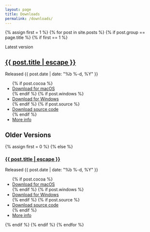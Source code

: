 ```yaml
---
layout: page
title: Downloads
permalink: /downloads/
---
```


{% assign first = 1 %}
{% for post in site.posts %}
{% if post.group == page.title %}
{% if first == 1 %}
<section class="latest release">
  <p>Latest version</p>
  <h2>
    <a class="post-link" href="{{ post.url | relative_url }}">{{ post.title | escape }}</a>
  </h2>
  <p>Released {{ post.date | date: "%b %-d, %Y" }}</p>
  <ul>
    {% if post.cocoa %}
    <li class="mac"><a href="{{post.cocoa}}">Download for macOS</a></li>
    {%  endif %}
    {% if post.windows %}
    <li class="windows"><a href="{{post.windows}}">Download for Windows</a></li>
    {%  endif %}
    {% if post.source %}
    <li class="source"><a href="{{post.source}}">Download source code</a></li>
    {%  endif %}
    <li class="info"><a href="{{post.url}}">More info</a></li>
  </ul>
</section>
<h2> Older Versions </h2>
{% assign first = 0 %}
{% else %}
<section class="release">
<h3 class="collapse">
<a class="post-link" href="{{ post.url | relative_url }}" onclick="return collapse(this)">{{ post.title | escape }}</a>
</h3>
<div class="collapsable">
    <p>Released {{ post.date | date: "%b %-d, %Y" }}</p>
    <ul>
        {% if post.cocoa %}
        <li class="mac"><a href="{{post.cocoa}}">Download for macOS</a></li>
        {%  endif %}
        {% if post.windows %}
        <li class="windows"><a href="{{post.windows}}">Download for Windows</a></li>
        {%  endif %}
        {% if post.source %}
        <li class="source"><a href="{{post.source}}">Download source code</a></li>
        {%  endif %}
        <li class="info"><a href="{{post.url}}">More info</a></li>
    </ul>
</div>
</section>
{% endif %}
{% endif %}
{% endfor %}
<script src="/assets/jquery-3.1.1.min.js"></script>
<script>
document.body.onload = function () {
    $(".collapsable").height(0);
    $(".collapse").prepend('<div class="arrow" />');
}
function collapse(element)
{
    collapsable = $(element.parentElement.nextElementSibling);
    arrow = $(element.parentElement).children(".arrow")
    if (collapsable.height()) {
        collapsable.animate({
            height: "0"
          }, 400);
        $({deg: 0}).animate({deg: -90}, {
            duration: 400,
            step: function(now) {
                arrow.css({
                    transform: 'rotate(' + now + 'deg)'
                });
            }
        });
        return false;
    }
    else {
        target = collapsable.css('height', 'auto').height();
        collapsable.height(0).animate({
            height: target
          }, 400);
        $({deg: -90}).animate({deg: 0}, {
            duration: 400,
            step: function(now) {
                arrow.css({
                    transform: 'rotate(' + now + 'deg)'
                });
            }
        });
        return false;
    }
}
</script>